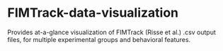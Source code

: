 # FIMTrack-data-visualization

Provides at-a-glance visualization of FIMTrack (Risse et al.) .csv output files, for multiple experimental groups and behavioral features.
